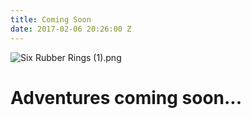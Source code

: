 ```yaml
---
title: Coming Soon
date: 2017-02-06 20:26:00 Z
---
```


![Six Rubber Rings (1).png](/uploads/Six%20Rubber%20Rings%20(1).png)
# Adventures coming soon...

